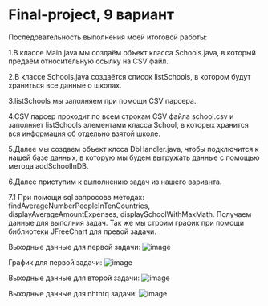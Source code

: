 # Final-project, 9 вариант
Последовательность выполнения моей итоговой работы:
  
  1.В классе Main.java мы создаём объект класса Schools.java, в который предаём относительную ссылку на CSV файл.
  
  2.В классе Schools.java создаётся список listSchools, в котором будут храниться все данные о школах.
  
  3.listSchools мы заполняем при помощи CSV парсера.
  
  4.CSV парсер проходит по всем строкам CSV файла school.csv и заполняет listSchools элементами класса School, в которых хранится вся информация об отдельно взятой школе.
  
  5.Далее мы создаем объект клсса DbHandler.java, чтобы подключится к нашей базе данных, в которую мы будем выгружать данные с помощью метода addSchoolInDB.
  
  6.Далее приступим к выполнению задач из нашего варианта.
  
  7.1 При помощи sql запросовв методах: findAverageNumberPeopleInTenCountries, displayAverageAmountExpenses, displaySchoolWithMaxMath. Получаем данные для выполния задач. Так же мы строим график при помощи библиотеки JFreeChart для превой задачи.
  
  Выходные данные для первой задачи: 
  ![image](https://user-images.githubusercontent.com/74546538/147416521-4d22c854-3505-49ba-a89a-d016d4e62096.png)
  
  График для первой задачи: 
  ![image](https://user-images.githubusercontent.com/74546538/147416563-117a1d5d-9149-4927-b669-83a5fd8fa42b.png)
  
  Выходные данные для второй задачи: 
  ![image](https://user-images.githubusercontent.com/74546538/147416533-082c61c2-5d22-47cc-a60d-cee204a90fa5.png)
  
  Выходные данные для nhtntq задачи: 
  ![image](https://user-images.githubusercontent.com/74546538/147416537-27de8f9a-2f93-40b3-8c05-ee64cc033404.png)
